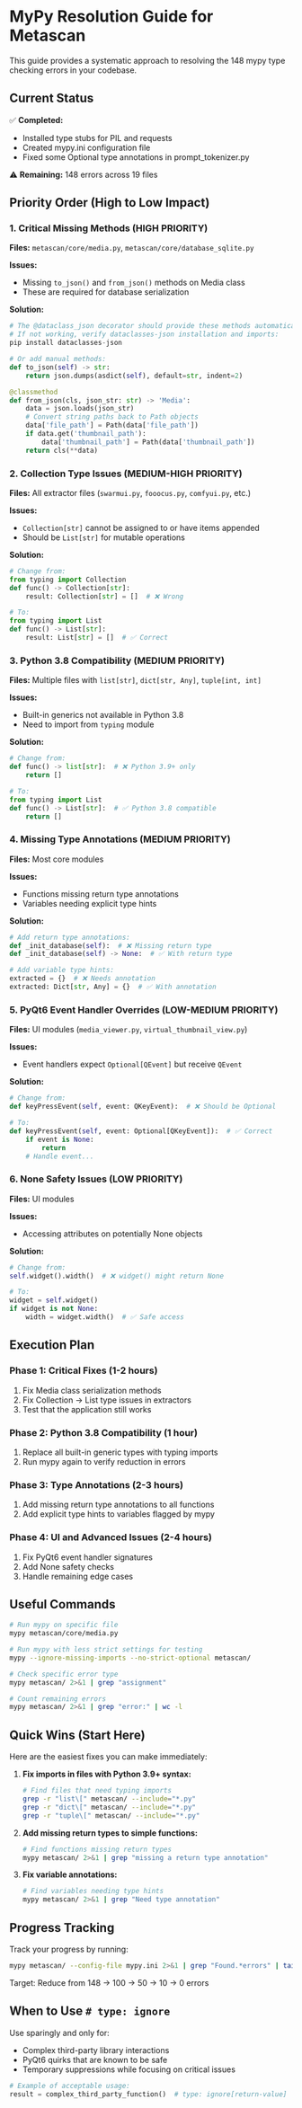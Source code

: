 # MyPy Resolution Guide for Metascan

This guide provides a systematic approach to resolving the 148 mypy type checking errors in your codebase.

## Current Status
✅ **Completed:**
- Installed type stubs for PIL and requests
- Created mypy.ini configuration file
- Fixed some Optional type annotations in prompt_tokenizer.py

⚠️ **Remaining:** 148 errors across 19 files

## Priority Order (High to Low Impact)

### 1. **Critical Missing Methods (HIGH PRIORITY)**
**Files:** `metascan/core/media.py`, `metascan/core/database_sqlite.py`

**Issues:**
- Missing `to_json()` and `from_json()` methods on Media class
- These are required for database serialization

**Solution:**
```python
# The @dataclass_json decorator should provide these methods automatically
# If not working, verify dataclasses-json installation and imports:
pip install dataclasses-json

# Or add manual methods:
def to_json(self) -> str:
    return json.dumps(asdict(self), default=str, indent=2)

@classmethod
def from_json(cls, json_str: str) -> 'Media':
    data = json.loads(json_str)
    # Convert string paths back to Path objects
    data['file_path'] = Path(data['file_path'])
    if data.get('thumbnail_path'):
        data['thumbnail_path'] = Path(data['thumbnail_path'])
    return cls(**data)
```

### 2. **Collection Type Issues (MEDIUM-HIGH PRIORITY)**
**Files:** All extractor files (`swarmui.py`, `fooocus.py`, `comfyui.py`, etc.)

**Issues:**
- `Collection[str]` cannot be assigned to or have items appended
- Should be `List[str]` for mutable operations

**Solution:**
```python
# Change from:
from typing import Collection
def func() -> Collection[str]:
    result: Collection[str] = []  # ❌ Wrong

# To:
from typing import List
def func() -> List[str]:
    result: List[str] = []  # ✅ Correct
```

### 3. **Python 3.8 Compatibility (MEDIUM PRIORITY)**
**Files:** Multiple files with `list[str]`, `dict[str, Any]`, `tuple[int, int]`

**Issues:**
- Built-in generics not available in Python 3.8
- Need to import from `typing` module

**Solution:**
```python
# Change from:
def func() -> list[str]:  # ❌ Python 3.9+ only
    return []

# To:
from typing import List
def func() -> List[str]:  # ✅ Python 3.8 compatible
    return []
```

### 4. **Missing Type Annotations (MEDIUM PRIORITY)**
**Files:** Most core modules

**Issues:**
- Functions missing return type annotations
- Variables needing explicit type hints

**Solution:**
```python
# Add return type annotations:
def _init_database(self):  # ❌ Missing return type
def _init_database(self) -> None:  # ✅ With return type

# Add variable type hints:
extracted = {}  # ❌ Needs annotation
extracted: Dict[str, Any] = {}  # ✅ With annotation
```

### 5. **PyQt6 Event Handler Overrides (LOW-MEDIUM PRIORITY)**
**Files:** UI modules (`media_viewer.py`, `virtual_thumbnail_view.py`)

**Issues:**
- Event handlers expect `Optional[QEvent]` but receive `QEvent`

**Solution:**
```python
# Change from:
def keyPressEvent(self, event: QKeyEvent):  # ❌ Should be Optional

# To:
def keyPressEvent(self, event: Optional[QKeyEvent]):  # ✅ Correct
    if event is None:
        return
    # Handle event...
```

### 6. **None Safety Issues (LOW PRIORITY)**
**Files:** UI modules

**Issues:**
- Accessing attributes on potentially None objects

**Solution:**
```python
# Change from:
self.widget().width()  # ❌ widget() might return None

# To:
widget = self.widget()
if widget is not None:
    width = widget.width()  # ✅ Safe access
```

## Execution Plan

### Phase 1: Critical Fixes (1-2 hours)
1. Fix Media class serialization methods
2. Fix Collection → List type issues in extractors
3. Test that the application still works

### Phase 2: Python 3.8 Compatibility (1 hour)
1. Replace all built-in generic types with typing imports
2. Run mypy again to verify reduction in errors

### Phase 3: Type Annotations (2-3 hours)
1. Add missing return type annotations to all functions
2. Add explicit type hints to variables flagged by mypy

### Phase 4: UI and Advanced Issues (2-4 hours)
1. Fix PyQt6 event handler signatures
2. Add None safety checks
3. Handle remaining edge cases

## Useful Commands

```bash
# Run mypy on specific file
mypy metascan/core/media.py

# Run mypy with less strict settings for testing
mypy --ignore-missing-imports --no-strict-optional metascan/

# Check specific error type
mypy metascan/ 2>&1 | grep "assignment"

# Count remaining errors
mypy metascan/ 2>&1 | grep "error:" | wc -l
```

## Quick Wins (Start Here)

Here are the easiest fixes you can make immediately:

1. **Fix imports in files with Python 3.9+ syntax:**
   ```bash
   # Find files that need typing imports
   grep -r "list\[" metascan/ --include="*.py"
   grep -r "dict\[" metascan/ --include="*.py" 
   grep -r "tuple\[" metascan/ --include="*.py"
   ```

2. **Add missing return types to simple functions:**
   ```bash
   # Find functions missing return types
   mypy metascan/ 2>&1 | grep "missing a return type annotation"
   ```

3. **Fix variable annotations:**
   ```bash
   # Find variables needing type hints
   mypy metascan/ 2>&1 | grep "Need type annotation"
   ```

## Progress Tracking

Track your progress by running:
```bash
mypy metascan/ --config-file mypy.ini 2>&1 | grep "Found.*errors" | tail -1
```

Target: Reduce from 148 → 100 → 50 → 10 → 0 errors

## When to Use `# type: ignore`

Use sparingly and only for:
- Complex third-party library interactions
- PyQt6 quirks that are known to be safe
- Temporary suppressions while focusing on critical issues

```python
# Example of acceptable usage:
result = complex_third_party_function()  # type: ignore[return-value]
```
